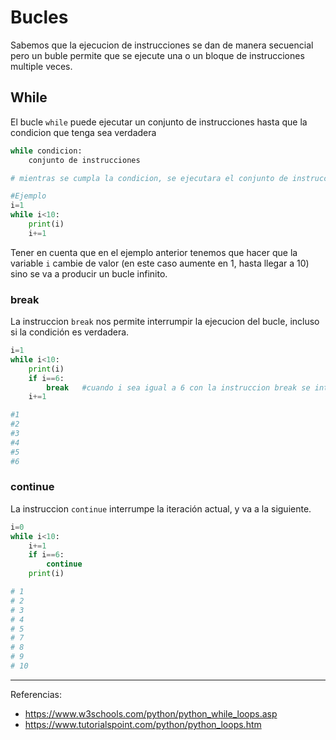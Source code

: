 # Bucles
Sabemos que la ejecucion de instrucciones se dan de manera secuencial pero un buble permite que se ejecute una o un bloque de instrucciones multiple veces.
## While
El bucle `while` puede ejecutar un conjunto de instrucciones hasta que la condicion que tenga sea verdadera
```Python
while condicion:
    conjunto de instrucciones

# mientras se cumpla la condicion, se ejecutara el conjunto de instrucciones

#Ejemplo
i=1
while i<10:
    print(i)
    i+=1
```
Tener en cuenta que en el ejemplo anterior tenemos que hacer que la variable `i` cambie de valor (en este caso aumente en 1, hasta llegar a 10) sino se va a producir un bucle infinito.
### break
La instruccion `break` nos permite interrumpir la ejecucion del bucle, incluso si la condición es verdadera.
```Python
i=1
while i<10:
    print(i)
    if i==6:
        break   #cuando i sea igual a 6 con la instruccion break se interrumpirá el bucle
    i+=1

#1
#2
#3
#4
#5
#6
```
### continue
La instruccion `continue` interrumpe la iteración actual, y va a la siguiente.
```Python
i=0
while i<10:
    i+=1
    if i==6:
        continue
    print(i)

# 1
# 2
# 3
# 4
# 5
# 7
# 8
# 9
# 10
```
***
Referencias:
- https://www.w3schools.com/python/python_while_loops.asp
- https://www.tutorialspoint.com/python/python_loops.htm
